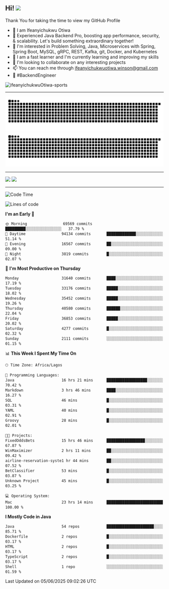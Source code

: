 <!-- BLOG-POST-LIST:START --><!-- BLOG-POST-LIST:END -->

## Hi! <img src="https://media.giphy.com/media/hvRJCLFzcasrR4ia7z/giphy.gif" width="4%"> 

Thank You for taking the time to view my GitHub Profile

- 👋 I am Ifeanyichukwu Otiwa
- 🚀 Experienced Java Backend Pro, boosting app performance, security, & scalability. Let's build something extraordinary together!
- 👀 I'm interested in Problem Solving, Java, Microservices with Spring, Spring Boot, MySQL, gRPC, REST, Kafka, git, Docker, and Kubernetes
- 🌱 I am a fast learner and I'm currently learning and improving my skills
- 💞️ I'm looking to collaborate on any interesting projects
- 📫 You can reach me through ifeanyichukwuotiwa.winson@gmail.com
- 🚀 #BackendEngineer

<p align="left" marginTop="10px"> <img src="https://komarev.com/ghpvc/?username=ifeanyichukwuOtiwa-sports&label=Profile%20views&color=0e75b6&style=for-the-badge" alt="ifeanyichukwuOtiwa-sports" /> </p>

***

<!--🐍📈SNAKEGRAPH / 🌐WEBSITE: https://github.com/Platane/snk -->
![github contribution grid snake animation](https://raw.githubusercontent.com/ifeanyichukwuOtiwa-sports/ifeanyichukwuOtiwa-sports/output/github-contribution-grid-snake-dark.svg#gh-dark-mode-only)![github contribution grid snake animation](https://raw.githubusercontent.com/ifeanyichukwuOtiwa-sports/ifeanyichukwuOtiwa-sports/output/github-contribution-grid-snake.svg#gh-light-mode-only)

***

<p float="left">
  <img float="left" src="https://github-readme-stats.vercel.app/api?username=ifeanyichukwuOtiwa-sports&count_private=true&include_all_commits=true&theme=react&show_icons=true" />
  <img float="right" src="https://github-readme-stats.vercel.app/api/top-langs/?username=ifeanyichukwuOtiwa-sports&layout=compact&show_icons=true&theme=react" /> 
</p>

***



<!--START_SECTION:waka-->
![Code Time](http://img.shields.io/badge/Code%20Time-3%2C779%20hrs%2037%20mins-blue)

![Lines of code](https://img.shields.io/badge/From%20Hello%20World%20I%27ve%20Written-51.4%20million%20lines%20of%20code-blue)

**I'm an Early 🐤** 

```text
🌞 Morning                69569 commits       █████████░░░░░░░░░░░░░░░░   37.79 % 
🌆 Daytime                94134 commits       █████████████░░░░░░░░░░░░   51.14 % 
🌃 Evening                16567 commits       ██░░░░░░░░░░░░░░░░░░░░░░░   09.00 % 
🌙 Night                  3819 commits        █░░░░░░░░░░░░░░░░░░░░░░░░   02.07 % 
```
📅 **I'm Most Productive on Thursday** 

```text
Monday                   31640 commits       ████░░░░░░░░░░░░░░░░░░░░░   17.19 % 
Tuesday                  33176 commits       █████░░░░░░░░░░░░░░░░░░░░   18.02 % 
Wednesday                35452 commits       █████░░░░░░░░░░░░░░░░░░░░   19.26 % 
Thursday                 40580 commits       ██████░░░░░░░░░░░░░░░░░░░   22.04 % 
Friday                   36853 commits       █████░░░░░░░░░░░░░░░░░░░░   20.02 % 
Saturday                 4277 commits        █░░░░░░░░░░░░░░░░░░░░░░░░   02.32 % 
Sunday                   2111 commits        ░░░░░░░░░░░░░░░░░░░░░░░░░   01.15 % 
```


📊 **This Week I Spent My Time On** 

```text
🕑︎ Time Zone: Africa/Lagos

💬 Programming Languages: 
Java                     16 hrs 21 mins      ██████████████████░░░░░░░   70.42 % 
Markdown                 3 hrs 46 mins       ████░░░░░░░░░░░░░░░░░░░░░   16.27 % 
SQL                      46 mins             █░░░░░░░░░░░░░░░░░░░░░░░░   03.31 % 
YAML                     40 mins             █░░░░░░░░░░░░░░░░░░░░░░░░   02.91 % 
Groovy                   28 mins             █░░░░░░░░░░░░░░░░░░░░░░░░   02.01 % 

🐱‍💻 Projects: 
FixedOddsBets            15 hrs 46 mins      █████████████████░░░░░░░░   67.87 % 
WinMaximizer             2 hrs 11 mins       ██░░░░░░░░░░░░░░░░░░░░░░░   09.42 % 
airline-reservation-syste1 hr 44 mins        ██░░░░░░░░░░░░░░░░░░░░░░░   07.52 % 
BetClassifier            53 mins             █░░░░░░░░░░░░░░░░░░░░░░░░   03.87 % 
Unknown Project          45 mins             █░░░░░░░░░░░░░░░░░░░░░░░░   03.25 % 

💻 Operating System: 
Mac                      23 hrs 14 mins      █████████████████████████   100.00 % 
```

**I Mostly Code in Java** 

```text
Java                     54 repos            █████████████████████░░░░   85.71 % 
Dockerfile               2 repos             █░░░░░░░░░░░░░░░░░░░░░░░░   03.17 % 
HTML                     2 repos             █░░░░░░░░░░░░░░░░░░░░░░░░   03.17 % 
TypeScript               2 repos             █░░░░░░░░░░░░░░░░░░░░░░░░   03.17 % 
Shell                    1 repo              ░░░░░░░░░░░░░░░░░░░░░░░░░   01.59 % 
```




 Last Updated on 05/06/2025 09:02:26 UTC
<!--END_SECTION:waka-->

<!--
<p align="center">
![trophy](https://github-profile-trophy.vercel.app/?username=ifeanyichukwuOtiwa-sports&theme=onedark) (https://github.com/ryo-ma/github-profile-trophy)
</p>
-->

<!---
ifeanyi-otiwa/ifeanyi-otiwa is a ✨ special ✨ repository because its `README.md` (this file) appears on your GitHub profile.
You can click the Preview link to take a look at your changes.
--->
